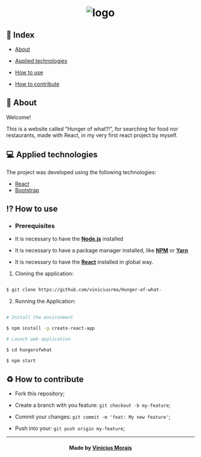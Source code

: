 <h1  align="center">
  <img src="https://" alt="logo" border="0">
</h1>
  
## 📍 Index


- [About](#About)

- [Applied technologies](#applied-technologies)

- [How to use](#how-to-use)

- [How to contribute](#hot-to-contribute)
  

<a  id="about"></a>
## 📑 About

Welcome! 

This is a website called “Hunger of what?!”, for searching for food nor restaurants, made with React, in my very first react project by myself.

<a  id="applied-technologies"></a>
## 💻 Applied technologies

The project was developed using the following technologies:

- [React](https://reactjs.org/)
- [Bootstrap](https://getbootstrap.com/)

<a  id="how-to-use"></a>
## ⁉ How to use

- ### **Prerequisites**

- It is necessary to have the **[Node.js](https://nodejs.org/en/)** installed

- It is necessary to have a package manager installed, like **[NPM](https://www.npmjs.com/)** or **[Yarn](https://yarnpkg.com/)**

- It is necessary to have the **[React](https://reactjs.org/)** installed in global way.

1. Cloning the application:

```sh

$ git clone https://github.com/viniciusrma/Hunger-of-what-

```

2. Running the Application:

```sh

# Install the environment

$ npm install -g create-react-app

# Launch web application

$ cd hungerofwhat

$ npm start


```

<a  id="hot-to-contribute"></a>
## ♻️ How to contribute

- Fork this repository;

- Create a branch with you feature: `git checkout -b my-feature`;

- Commit your changes: `git commit -m 'feat: My new feature'`;

- Push into your: `git push origin my-feature`;

---

<h4  align="center">
Made by <a  href="https://www.linkedin.com/in/viniciusrma/"  target="_blank">Vinícius Morais</a>
</h4>





